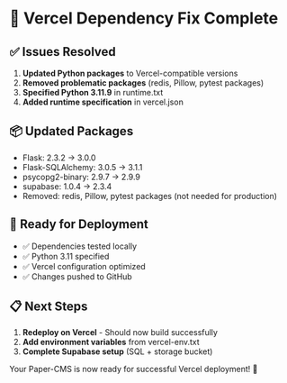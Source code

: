 # 🔧 Vercel Dependency Fix Complete

## ✅ Issues Resolved

1. **Updated Python packages** to Vercel-compatible versions
2. **Removed problematic packages** (redis, Pillow, pytest packages)
3. **Specified Python 3.11.9** in runtime.txt
4. **Added runtime specification** in vercel.json

## 📦 Updated Packages

- Flask: 2.3.2 → 3.0.0
- Flask-SQLAlchemy: 3.0.5 → 3.1.1  
- psycopg2-binary: 2.9.7 → 2.9.9
- supabase: 1.0.4 → 2.3.4
- Removed: redis, Pillow, pytest packages (not needed for production)

## 🚀 Ready for Deployment

- ✅ Dependencies tested locally
- ✅ Python 3.11 specified
- ✅ Vercel configuration optimized
- ✅ Changes pushed to GitHub

## 📋 Next Steps

1. **Redeploy on Vercel** - Should now build successfully
2. **Add environment variables** from vercel-env.txt
3. **Complete Supabase setup** (SQL + storage bucket)

Your Paper-CMS is now ready for successful Vercel deployment! 🎉